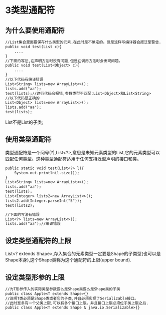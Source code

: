 ﻿# 3类型通配符
## 为什么要使用通配符
```txt
//List集合里面要保存什么类型的元素,在此时是不确定的。但是这样写编译器会报泛型警告.
public void test(List c){
    ....
}
//下面的写法,在声明方法时没有问题,但是在调用方法时会出现问题。
public void test(List<Object> c){
    ....
}
//以下代码有编译错误
List<String> lists=new ArrayList<>();
lists.add("aa");
test(lists);//这行代码会报错,参数类型不匹配:List<Object>和List<String>
//以下代码是正确的
List<Object> lists=new ArrayList<>();
lists.add("aa");
test(lists);
```
List<String>不是List<Object>的子类;
## 使用类型通配符
类型通配符是一个问号(?),List<?>,意思是未知元素类型的List,它的元素类型可以匹配任何类型。这种类型通配符适用于任何支持泛型声明的接口和类。
```txt
public static void test(List<?> l){
    System.out.println(l.size());
}
List<String> lists=new ArrayList<>();
lists.add("aa");
test(lists);
List<Integer> lists2=new ArrayList<>();
lists2.add(Integer.parseInt("5"));
test(lists2);

//下面的写法有错误
List<?> lists=new ArrayList<>();
lists.add("aa");//编译错误


```

## 设定类型通配符的上限
List<? extends Shape>,存入集合的元素类型一定要是Shape的子类型(也可以是Shape本身),这个Shape类称为这个通配符的上限(upper bound).

## 设定类型形参的上限
```txt
//为T形参传入的实际类型参数要么是Shape类要么是Shape类的子类
public class Apple<T extends Shape>{}
//说明T类必须是Shape类或者它的子类,并且必须实现了Serializable接口。
//此时至多有一个父类上限,可以有多个接口上限。并且接口上限必须位于类上限之后.
public class Apple<T extends Shape & java.io.Serializable>{}

```